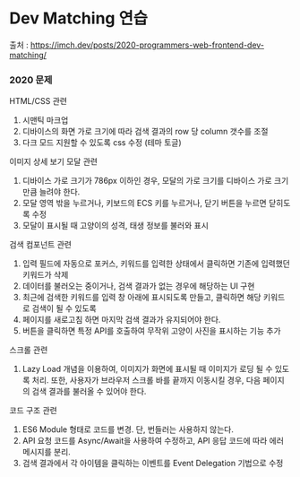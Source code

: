# Dev Matching 연습

출처 : https://imch.dev/posts/2020-programmers-web-frontend-dev-matching/

### 2020 문제

HTML/CSS 관련

1. 시맨틱 마크업
2. 디바이스의 화면 가로 크기에 따라 검색 결과의 row 당 column 갯수를 조절
3. 다크 모드 지원할 수 있도록 css 수정 (테마 토글)

이미지 상세 보기 모달 관련

1. 디바이스 가로 크기가 786px 이하인 경우, 모달의 가로 크기를 디바이스 가로 크기 만큼 늘려야 한다.
2. 모달 영역 밖을 누르거나, 키보드의 ECS 키를 누르거나, 닫기 버튼을 누르면 닫히도록 수정
3. 모달이 표시될 때 고양이의 성격, 태생 정보를 불러와 표시

검색 컴포넌트 관련

1. 입력 필드에 자동으로 포커스, 키워드를 입력한 상태에서 클릭하면 기존에 입력했던 키워드가 삭제
2. 데이터를 불러오는 중이거나, 검색 결과가 없는 경우에 해당하는 UI 구현
3. 최근에 검색한 키워드를 입력 창 아래에 표시되도록 만들고, 클릭하면 해당 키워드로 검색이 될 수 있도록
4. 페이지를 새로고침 하면 마지막 검색 결과가 유지되어야 한다.
5. 버튼을 클릭하면 특정 API를 호출하여 무작위 고양이 사진을 표시하는 기능 추가

스크롤 관련

1. Lazy Load 개념을 이용하여, 이미지가 화면에 표시될 때 이미지가 로딩 될 수 있도록 처리. 또한, 사용자가 브라우저 스크롤 바를 끝까지 이동시킬 경우, 다음 페이지의 검색 결과를 불러올 수 있어야 한다.

코드 구조 관련

1. ES6 Module 형태로 코드를 변경. 단, 번들러는 사용하지 않는다.
2. API 요청 코드를 Async/Await을 사용하여 수정하고, API 응답 코드에 따라 에러 메시지를 분리.
3. 검색 결과에서 각 아이템을 클릭하는 이벤트를 Event Delegation 기법으로 수정
